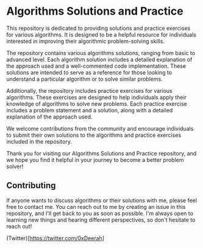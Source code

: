 # Algorithms Solutions and Practice

This repository is dedicated to providing solutions and practice exercises for various algorithms. It is designed to be a helpful resource for individuals interested in improving their algorithmic problem-solving skills.

The repository contains various algorithms solutions, ranging from basic to advanced level. Each algorithm solution includes a detailed explanation of the approach used and a well-commented code implementation. These solutions are intended to serve as a reference for those looking to understand a particular algorithm or to solve similar problems.

Additionally, the repository includes practice exercises for various algorithms. These exercises are designed to help individuals apply their knowledge of algorithms to solve new problems. Each practice exercise includes a problem statement and a solution, along with a detailed explanation of the approach used.

We welcome contributions from the community and encourage individuals to submit their own solutions to the algorithms and practice exercises included in the repository.

Thank you for visiting our Algorithms Solutions and Practice repository, and we hope you find it helpful in your journey to become a better problem solver!

## Contributing

If anyone wants to discuss algorithms or their solutions with me, please feel free to contact me. You can reach out to me by creating an issue in this repository, and I'll get back to you as soon as possible. I'm always open to learning new things and hearing different perspectives, so don't hesitate to reach out!

(Twitter)[https://twitter.com/0xDeerah]
